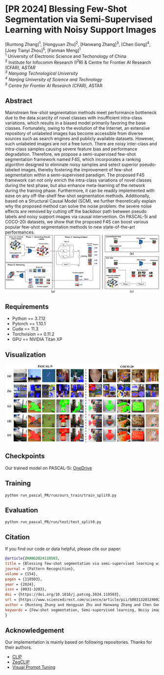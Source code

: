 # [PR 2024] Blessing Few-Shot Segmentation via Semi-Supervised Learning with Noisy Support Images
[Runtong Zhang]<sup>1</sup>, [Hongyuan Zhu]<sup>2</sup>, [Hanwang Zhang]<sup>3</sup>, [Chen Gong]<sup>4</sup>, [Joey Tianyi Zhou]<sup>5</sup>, [Fanman Meng]<sup>1</sup> <br />
<sup>1</sup> University of Electronic Science and Techonology of China  <br />
<sup>2</sup> Institute for Infocomm Research (I<sup>2</sup>R) & Centre for Frontier AI Research (CFAR), A*STAR  <br />
<sup>3</sup> Nanyang Technological University  <br />
<sup>4</sup> Nanjing University of Science and Technology  <br />
<sup>5</sup> Centre for Frontier AI Research (CFAR), A*STAR  <br />

## Abstract
Mainstream few-shot segmentation methods meet performance bottleneck due to the data scarcity of novel classes with insufficient intra-class variations, 
which results in a biased model primarily favoring the base classes. Fortunately, owing to the evolution of the Internet, an extensive repository of unlabeled 
images has become accessible from diverse sources such as search engines and publicly available datasets. However, such unlabeled images are not a free lunch. 
There are noisy inter-class and intra-class samples causing severe feature bias and performance degradation. Therefore, we propose a semi-supervised few-shot segmentation 
framework named F4S, which incorporates a ranking algorithm designed to eliminate noisy samples and select superior pseudo-labeled images, thereby fostering the improvement
of few-shot segmentation within a semi-supervised paradigm. The proposed F4S framework can not only enrich the intra-class variations of novel classes during the test phase, 
but also enhance meta-learning of the network during the training phase. Furthermore, it can be readily implemented with ease on any off-the-shelf few-shot segmentation methods.
Additionally, based on a Structural Causal Model (SCM), we further theoretically explain why the proposed method can solve the noise problem: the severe noise effects are removed by
cutting off the backdoor path between pseudo labels and noisy support images via causal intervention. On PASCAL-5i and COCO-20i datasets, we show that the proposed F4S can boost 
various popular few-shot segmentation methods to new state-of-the-art performances. <br />
![Overview](overview-journal-v1_00.png)

## Requirements
* Python == 3.7.12
* Pytorch == 1.10.1
* Cuda == 11.3
* Torchvision == 0.11.2
* GPU == NVIDIA Titan XP

## Visualization
![Visualization](qualitatives.png)

## Checkpoints
Our trained model on PASCAL-5i: [OneDrive](https://1drv.ms/u/s!AlKD6m_5g-8SbpkEre1stxWyvM?e=MqBkYQ) <br />

## Training
```
python run_pascal_PR/run/ours_train/train_split0.py
```
## Evaluation
```
python run_pascal_PR/run/test/test_split0.py
```

## Citation
If you find our code or data helpful, please cite our paper:
```bibtex
@article{ZHANG2024110503,
title = {Blessing few-shot segmentation via semi-supervised learning with noisy support images},
journal = {Pattern Recognition},
volume = {154},
pages = {110503},
year = {2024},
issn = {0031-3203},
doi = {https://doi.org/10.1016/j.patcog.2024.110503},
url = {https://www.sciencedirect.com/science/article/pii/S0031320324002541},
author = {Runtong Zhang and Hongyuan Zhu and Hanwang Zhang and Chen Gong and Joey Tianyi Zhou and Fanman Meng},
keywords = {Few-shot segmentation, Semi-supervised learning, Noisy images, Causal inference},
}
```

## Acknowledgement
Our implementation is mainly based on following repositories. Thanks for their authors.
* [CLIP](https://github.com/openai/CLIP)
* [ZegCLIP](https://github.com/ZiqinZhou66/ZegCLIP)
* [Visual Prompt Tuning](https://github.com/KMnP/vpt)
